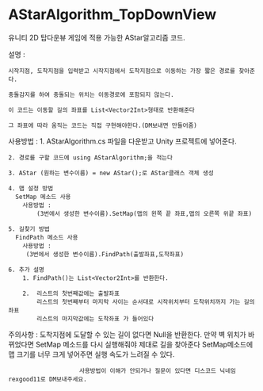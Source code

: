 # AStarAlgorithm_TopDownView
유니티 2D 탑다운뷰 게임에 적용 가능한 AStar알고리즘 코드.

설명 : 

    시작지점, 도착지점을 입력받고 시작지점에서 도착지점으로 이동하는 가장 짧은 경로를 찾아준다.

    충돌감지를 하여 충돌되는 위치는 이동경로에 포함되지 않는다.

    이 코드는 이동할 길의 좌표를 List<Vector2Int>형태로 반환해준다

    그 좌표에 따라 움직는 코드는 직접 구현해야한다.(DM보내면 만들어줌)


사용방법 : 
    1. AStarAlgorithm.cs 파일을 다운받고 Unity 프로젝트에 넣어준다.

    2. 경로를 구할 코드에 using AStarAlgorithm;을 적는다

    3. AStar (원하는 변수이름) = new AStar();로 AStar클래스 객체 생성

    4. 맵 설정 방법
      SetMap 메소드 사용
        사용방법 :
            (3번에서 생성한 변수이름).SetMap(맵의 왼쪽 끝 좌표,맵의 오른쪽 위끝 좌표)

    5. 길찾기 방법
      FindPath 메소드 사용
        사용방법 :
         (3번에서 생성한 변수이름).FindPath(출발좌표,도착좌표)
         
    6. 추가 설명
        1. FindPath()는 List<Vector2Int>를 반환한다.

        2.  리스트의 첫번째값에는 출발좌표
            리스트의 첫번째부터 마지막 사이는 순서대로 시작위치부터 도착위치까지 가는 길의 좌표
            리스트의 마지막값에는 도착좌표 가 들어있다

주의사항 : 
    도착지점에 도달할 수 있는 길이 없다면 Null을 반환한다.
    만약 벽 위치가 바뀌었다면 SetMap 메소드를 다시 실행해줘야 제대로 길을 찾아준다
    SetMap메소드에 맵 크기를 너무 크게 넣어주면 실행 속도가 느려질 수 있다.


                        사용방법이 이해가 안되거나 질문이 있다면 디스코드 닉네임 rexgood11로 DM보내주세요.